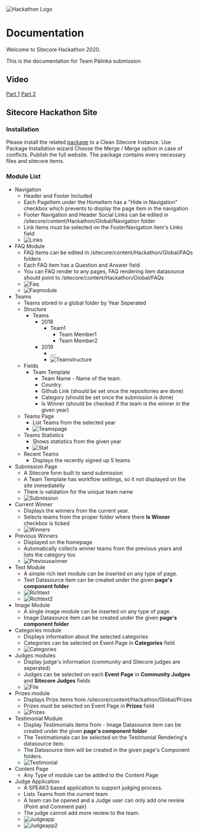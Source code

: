 ![Hackathon Logo](documentation/images/hackathon.png?raw=true "Hackathon Logo")

# Documentation

Welcome to Sitecore Hackathon 2020.

This is the documentation for Team Pálinka submission
## Video

[Part 1](https://www.youtube.com/watch?v=-jaVJuQLhsM) 
[Part 2](https://www.youtube.com/watch?v=HkIvNRiY4fs) 

## Sitecore Hackathon Site

### Installation

Please install the related [package](sc.package/HackathonSite-1.0.zip) to a Clean Sitecore Instance. 
Use Package Installation wizard
Choose the Merge / Merge option in case of conflicts.
Publish the full website.
The package contains every necessary files and sitecore items.

### Module List

- Navigation
  - Header and Footer Included
  - Each PageItem under the HomeItem has a "Hide in Navigation" checkbox which prevents to display the page item in the navigation
  - Footer Navigation and Header Social Links can be edited in /sitecore/content/Hackathon/Global/Navigation folder
  - Link items must be selected on the FooterNavigation item's Links field
  - ![Links](documentation/links.png)
- FAQ Module
  - FAQ items can be edited in /sitecore/content/Hackathon/Global/FAQs folders
  - Each FAQ item has a Question and Answer field
  - You can FAQ render to any pages, FAQ rendering item datasource should point to /sitecore/content/Hackathon/Global/FAQs
  - ![Faq](documentation/faq.png)
  - ![Faqmodule](documentation/faqmodule.png)
- Teams
  - Teams stored in a global folder by Year Seperated
  - Structure
    - Teams
      - 2018
        - Team1
          - Team Member1
          - Team Member2
      - 2019
        - ....
        - ![Teamstructure](documentation/teamstructure.png)
  - Fields
    - Team Template
      - Team Name - Name of the team. 
      - Country
      - Github Link (should be set once the repositories are done)
      - Category (should be set once the submission is done)
      - Is Winner (should be checked if the team is the winner in the given year)
  - Teams Page
    - List Teams from the selected year
    - ![Teamspage](documentation/teamspage.png)
  - Teams Statistics
    - Shows statistics from the given year
    - ![Stat](documentation/stat.png)
  - Recent Teams
    - Displays the recently signed up 5 teams
- Submission Page
  - A Sitecore form built to send submission
  - A Team Template has workflow settings, so it not displayed on the site immediatelly
  - There is validation for the unique team name
  - ![Submission](documentation/submission.png)
- Current Winner
  - Displays the winners from the current year. 
  - Selects teams from the proper folder where there **Is Winner** checkbox is ticked
  - ![Winners](documentation/winners.png)
- Previous Winners
  - Displayed on the homepage
  - Automatically collects winner teams from the previous years and lists the category too
  - ![Previouswinner](documentation/previouswinner.png)
- Text Module
  - A simple rich text module can be inserted on any type of page. 
  - Text Datasource item can be created under the given **page's component folder**
  - ![Richtext](documentation/richtext.png)
  - ![Richtext2](documentation/richtext2.png)
- Image Module
  - A single image module can be inserted on any type of page. 
  - Image Datasource item can be created under the given **page's component folder**
- Categories module
  - Displays information about the selected categories
  - Categories can be selected on Event Page in **Categories** field
  - ![Categories](documentation/categories.png)
- Judges modules
  - Display judge's information  (community and Sitecore judges are seperated)
  - Judges can be selected on each **Event** **Page** in **Community Judges** and **Sitecore Judges** fields
  - ![File](documentation/file.png)
- Prizes module
  - Displays Prize items from /sitecore/content/Hackathon/Global/Prizes
  - Prizes must be selected on Event Page in **Prizes** field
  - ![Prizes](documentation/prizes.png)
- Testimonial Module
  - Display Testimonials items from - Image Datasource item can be created under the given **page's component folder**
  - The Testimationals can be selected on the Testimonial Rendering's datasource item. 
  - The Datasource item will be created in the given page's Component folders.
  - ![Testimonial](documentation/testimonial.png)
- Content Page
  - Any Type of module can be added to the Content Page
- Judge Application
  - A SPEAK3 based application to support judging process.
  - Lists Teams from the current team
  - A team can be opened and a Judge user can only add one review (Point and Comment pair)
  - The judge cannot add more review to the team.
  - ![Judgeapp](documentation/judgeapp.png)
  - ![Judgeapp2](documentation/judgeapp2.png)